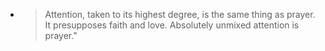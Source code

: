 - > Attention, taken to its highest degree, is the same thing as prayer. It presupposes faith and love. Absolutely unmixed attention is prayer."